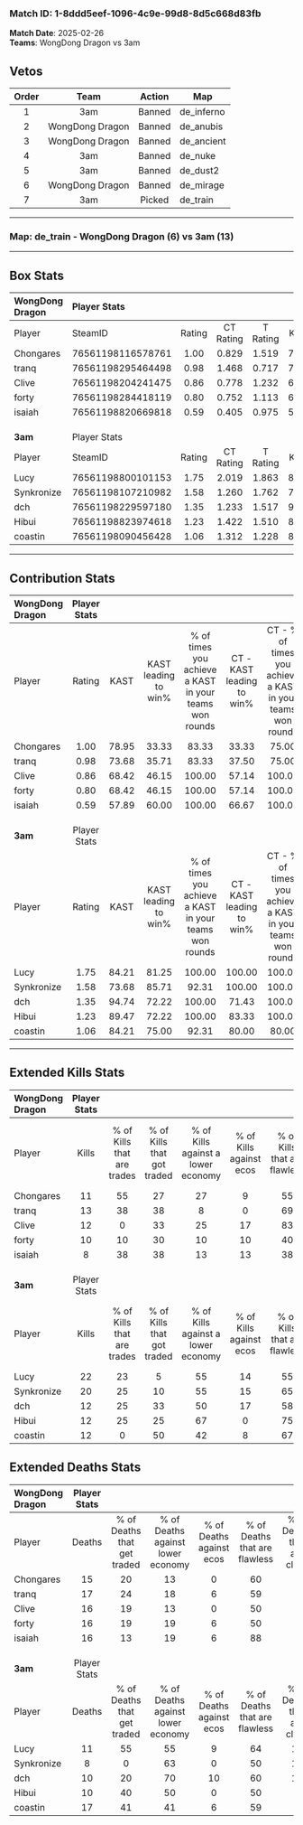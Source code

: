 ### Match ID: 1-8ddd5eef-1096-4c9e-99d8-8d5c668d83fb  
**Match Date**: 2025-02-26  
**Teams**: WongDong Dragon vs 3am  

## Vetos  

| Order | Team | Action | Map |
| :---: | :--: | :----: | --- |
| 1 | 3am | Banned | de_inferno |
| 2 | WongDong Dragon | Banned | de_anubis |
| 3 | WongDong Dragon | Banned | de_ancient |
| 4 | 3am | Banned | de_nuke |
| 5 | 3am | Banned | de_dust2 |
| 6 | WongDong Dragon | Banned | de_mirage |
| 7 | 3am | Picked | de_train |

---  

### **Map**: de_train - WongDong Dragon (6) vs 3am (13)  
---  

## Box Stats  

| **WongDong Dragon** | Player Stats      |        |           |          |       |       |       |         |        |      |     |
| :- | :- | :-: | :-: | :-: | :-: | :-: | :-: | :-: | :-: | :-: | :-: |
| Player              | SteamID           | Rating | CT Rating | T Rating | KAST  |  ADR  | Kills | Assists | Deaths | K/D  | HS% |
| Chongares           | 76561198116578761 |  1.00  |   0.829   |  1.519   | 78.95 | 77.5  |  11   |    6    |   15   | 0.73 | 45  |
| tranq               | 76561198295464498 |  0.98  |   1.468   |  0.717   | 73.68 | 75.2  |  13   |    5    |   17   | 0.76 | 84  |
| Clive               | 76561198204241475 |  0.86  |   0.778   |  1.232   | 68.42 | 58.6  |  12   |    3    |   16   | 0.75 | 41  |
| forty               | 76561198284418119 |  0.80  |   0.752   |  1.113   | 68.42 | 64.8  |  10   |    5    |   16   | 0.63 | 40  |
| isaiah              | 76561198820669818 |  0.59  |   0.405   |  0.975   | 57.89 | 57.1  |   8   |    2    |   16   | 0.50 | 75  |
|                     |                   |        |           |          |       |       |       |         |        |      |     |
|                     |                   |        |           |          |       |       |       |         |        |      |     |
|                     |                   |        |           |          |       |       |       |         |        |      |     |
| **3am**             | Player Stats      |        |           |          |       |       |       |         |        |      |     |
| Player              | SteamID           | Rating | CT Rating | T Rating | KAST  |  ADR  | Kills | Assists | Deaths | K/D  | HS% |
| Lucy                | 76561198800101153 |  1.75  |   2.019   |  1.863   | 84.21 | 112.8 |  22   |    4    |   11   | 2.00 | 54  |
| Synkronize          | 76561198107210982 |  1.58  |   1.260   |  1.762   | 73.68 | 88.1  |  20   |    2    |   8    | 2.50 | 45  |
| dch                 | 76561198229597180 |  1.35  |   1.233   |  1.517   | 94.74 | 89.5  |  12   |    8    |   10   | 1.20 | 66  |
| Hibui               | 76561198823974618 |  1.23  |   1.422   |  1.510   | 89.47 | 70.2  |  12   |    5    |   10   | 1.20 | 50  |
| coastin             | 76561198090456428 |  1.06  |   1.312   |  1.228   | 84.21 | 82.8  |  12   |   10    |   17   | 0.71 | 50  |
---  

## Contribution Stats  

| **WongDong Dragon** | Player Stats |       |                      |                                                        |                           |                                                             |                          |                                                            |
| :- | :-: | :-: | :-: | :-: | :-: | :-: | :-: | :-: |
| Player              |    Rating    | KAST  | KAST leading to win% | % of times you achieve a KAST in your teams won rounds | CT - KAST leading to win% | CT - % of times you achieve a KAST in your teams won rounds | T - KAST leading to win% | T - % of times you achieve a KAST in your teams won rounds |
| Chongares           |     1.00     | 78.95 |        33.33         |                         83.33                          |           33.33           |                            75.00                            |          33.33           |                           100.00                           |
| tranq               |     0.98     | 73.68 |        35.71         |                         83.33                          |           37.50           |                            75.00                            |          33.33           |                           100.00                           |
| Clive               |     0.86     | 68.42 |        46.15         |                         100.00                         |           57.14           |                           100.00                            |          33.33           |                           100.00                           |
| forty               |     0.80     | 68.42 |        46.15         |                         100.00                         |           57.14           |                           100.00                            |          33.33           |                           100.00                           |
| isaiah              |     0.59     | 57.89 |        60.00         |                         100.00                         |           66.67           |                           100.00                            |          50.00           |                           100.00                           |
|                     |              |       |                      |                                                        |                           |                                                             |                          |                                                            |
|                     |              |       |                      |                                                        |                           |                                                             |                          |                                                            |
|                     |              |       |                      |                                                        |                           |                                                             |                          |                                                            |
| **3am**             | Player Stats |       |                      |                                                        |                           |                                                             |                          |                                                            |
| Player              |    Rating    | KAST  | KAST leading to win% | % of times you achieve a KAST in your teams won rounds | CT - KAST leading to win% | CT - % of times you achieve a KAST in your teams won rounds | T - KAST leading to win% | T - % of times you achieve a KAST in your teams won rounds |
| Lucy                |     1.75     | 84.21 |        81.25         |                         100.00                         |          100.00           |                           100.00                            |          72.73           |                           100.00                           |
| Synkronize          |     1.58     | 73.68 |        85.71         |                         92.31                          |          100.00           |                           100.00                            |          77.78           |                           87.50                            |
| dch                 |     1.35     | 94.74 |        72.22         |                         100.00                         |           71.43           |                           100.00                            |          72.73           |                           100.00                           |
| Hibui               |     1.23     | 89.47 |        72.22         |                         100.00                         |           83.33           |                           100.00                            |          66.67           |                           100.00                           |
| coastin             |     1.06     | 84.21 |        75.00         |                         92.31                          |           80.00           |                            80.00                            |          72.73           |                           100.00                           |
---  

## Extended Kills Stats  

| **WongDong Dragon** | Player Stats |                            |                            |                                    |                         |                              |                                 |                                       |                    |           |
| :- | :-: | :-: | :-: | :-: | :-: | :-: | :-: | :-: | :-: | :-: |
| Player              |    Kills     | % of Kills that are trades | % of Kills that got traded | % of Kills against a lower economy | % of Kills against ecos | % of Kills that are flawless | % of Kills that are close duels | % of Kills that are assisted by flash | Pistol Round Kills | AWP Kills |
| Chongares           |      11      |             55             |             27             |                 27                 |            9            |              55              |                0                |                   9                   |         2          |     0     |
| tranq               |      13      |             38             |             38             |                 8                  |            0            |              69              |                8                |                   0                   |         2          |     0     |
| Clive               |      12      |             0              |             33             |                 25                 |           17            |              83              |                8                |                   0                   |         0          |     0     |
| forty               |      10      |             10             |             30             |                 10                 |           10            |              40              |               30                |                  10                   |         2          |     0     |
| isaiah              |      8       |             38             |             38             |                 13                 |           13            |              38              |                0                |                  13                   |         1          |     0     |
|                     |              |                            |                            |                                    |                         |                              |                                 |                                       |                    |           |
|                     |              |                            |                            |                                    |                         |                              |                                 |                                       |                    |           |
|                     |              |                            |                            |                                    |                         |                              |                                 |                                       |                    |           |
| **3am**             | Player Stats |                            |                            |                                    |                         |                              |                                 |                                       |                    |           |
| Player              |    Kills     | % of Kills that are trades | % of Kills that got traded | % of Kills against a lower economy | % of Kills against ecos | % of Kills that are flawless | % of Kills that are close duels | % of Kills that are assisted by flash | Pistol Round Kills | AWP Kills |
| Lucy                |      22      |             23             |             5              |                 55                 |           14            |              55              |                5                |                   5                   |         2          |     0     |
| Synkronize          |      20      |             25             |             10             |                 55                 |           15            |              65              |                0                |                   0                   |         0          |     0     |
| dch                 |      12      |             25             |             33             |                 50                 |           17            |              58              |                8                |                   0                   |         1          |     0     |
| Hibui               |      12      |             25             |             25             |                 67                 |            0            |              75              |                0                |                   0                   |         1          |     1     |
| coastin             |      12      |             0              |             50             |                 42                 |            8            |              67              |                8                |                   0                   |         2          |     0     |
## Extended Deaths Stats  

| **WongDong Dragon** | Player Stats |                             |                                   |                          |                               |                            |                           |               |
| :- | :-: | :-: | :-: | :-: | :-: | :-: | :-: | :-: |
| Player              |    Deaths    | % of Deaths that get traded | % of Deaths against lower economy | % of Deaths against ecos | % of Deaths that are flawless | % of Deaths that are close | % of Deaths while blinded | Deaths to AWP |
| Chongares           |      15      |             20              |                13                 |            0             |              60               |             7              |             7             |       1       |
| tranq               |      17      |             24              |                18                 |            6             |              59               |             0              |             0             |       0       |
| Clive               |      16      |             19              |                13                 |            0             |              50               |             6              |             0             |       0       |
| forty               |      16      |             19              |                19                 |            6             |              50               |             0              |             0             |       0       |
| isaiah              |      16      |             13              |                19                 |            6             |              88               |             6              |             0             |       0       |
|                     |              |                             |                                   |                          |                               |                            |                           |               |
|                     |              |                             |                                   |                          |                               |                            |                           |               |
|                     |              |                             |                                   |                          |                               |                            |                           |               |
| **3am**             | Player Stats |                             |                                   |                          |                               |                            |                           |               |
| Player              |    Deaths    | % of Deaths that get traded | % of Deaths against lower economy | % of Deaths against ecos | % of Deaths that are flawless | % of Deaths that are close | % of Deaths while blinded | Deaths to AWP |
| Lucy                |      11      |             55              |                55                 |            9             |              64               |             18             |             0             |       0       |
| Synkronize          |      8       |              0              |                63                 |            0             |              50               |             13             |             0             |       0       |
| dch                 |      10      |             20              |                70                 |            10            |              60               |             10             |            10             |       0       |
| Hibui               |      10      |             40              |                50                 |            0             |              50               |             0              |             0             |       0       |
| coastin             |      17      |             41              |                41                 |            6             |              59               |             6              |            12             |       0       |
